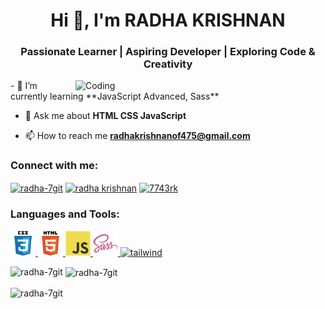 <h1 align="center">Hi 👋, I'm RADHA KRISHNAN</h1>
<h3 align="center">Passionate Learner | Aspiring Developer | Exploring Code & Creativity</h3>
<img align="right" alt="Coding" width="400" src="https://user-images.githubusercontent.com/74038190/219923823-bf1ce878-c6b8-4faa-be07-93e6b1006521.gif">
- 🌱 I’m currently learning **JavaScript Advanced, Sass**

- 💬 Ask me about **HTML CSS JavaScript**

- 📫 How to reach me **radhakrishnanof475@gmail.com**

<h3 align="left">Connect with me:</h3>
<p align="left">
<a href="https://codepen.io/radha-7git" target="blank"><img align="center" src="https://raw.githubusercontent.com/rahuldkjain/github-profile-readme-generator/master/src/images/icons/Social/codepen.svg" alt="radha-7git" height="30" width="40" /></a>
<a href="https://linkedin.com/in/radha krishnan" target="blank"><img align="center" src="https://raw.githubusercontent.com/rahuldkjain/github-profile-readme-generator/master/src/images/icons/Social/linked-in-alt.svg" alt="radha krishnan" height="30" width="40" /></a>
<a href="https://instagram.com/7743rk" target="blank"><img align="center" src="https://raw.githubusercontent.com/rahuldkjain/github-profile-readme-generator/master/src/images/icons/Social/instagram.svg" alt="7743rk" height="30" width="40" /></a>
</p>

<h3 align="left">Languages and Tools:</h3>
<p align="left"> <a href="https://www.w3schools.com/css/" target="_blank" rel="noreferrer"> <img src="https://raw.githubusercontent.com/devicons/devicon/master/icons/css3/css3-original-wordmark.svg" alt="css3" width="40" height="40"/> </a> <a href="https://www.w3.org/html/" target="_blank" rel="noreferrer"> <img src="https://raw.githubusercontent.com/devicons/devicon/master/icons/html5/html5-original-wordmark.svg" alt="html5" width="40" height="40"/> </a> <a href="https://developer.mozilla.org/en-US/docs/Web/JavaScript" target="_blank" rel="noreferrer"> <img src="https://raw.githubusercontent.com/devicons/devicon/master/icons/javascript/javascript-original.svg" alt="javascript" width="40" height="40"/> </a> <a href="https://sass-lang.com" target="_blank" rel="noreferrer"> <img src="https://raw.githubusercontent.com/devicons/devicon/master/icons/sass/sass-original.svg" alt="sass" width="40" height="40"/> </a> <a href="https://tailwindcss.com/" target="_blank" rel="noreferrer"> <img src="https://www.vectorlogo.zone/logos/tailwindcss/tailwindcss-icon.svg" alt="tailwind" width="40" height="40"/> </a> </p>

<p><img align="left" src="https://github-readme-stats.vercel.app/api/top-langs?username=radha-7git&show_icons=true&locale=en&layout=compact" alt="radha-7git" /></p>

<p>&nbsp;<img align="center" src="https://github-readme-stats.vercel.app/api?username=radha-7git&show_icons=true&locale=en" alt="radha-7git" /></p>

<p><img align="center" src="https://github-readme-streak-stats.herokuapp.com/?user=radha-7git&" alt="radha-7git" /></p>
